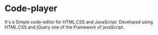 # Code-player

It's a Simple code-editor for HTML,CSS and JavaScript.
Developed using HTML,CSS and jQuery one of the Framework of javaScript.
